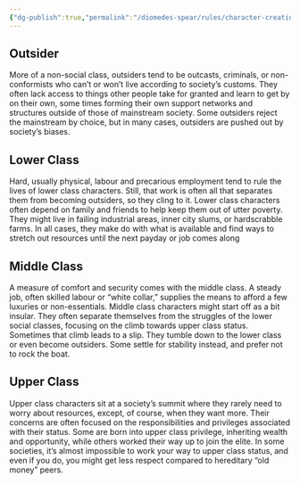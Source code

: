 ```yaml
---
{"dg-publish":true,"permalink":"/diomedes-spear/rules/character-creation/social-classes/"}
---
```


## Outsider
More of a non-social class, outsiders tend to be outcasts, criminals, or non-conformists who can’t or won’t live according to society’s customs. They often lack access to things other people take for granted and learn to get by on their own, some times forming their own support networks and structures outside of those of mainstream society. Some outsiders reject the mainstream by choice, but in many cases, outsiders are pushed out by society’s biases.
## Lower Class
Hard, usually physical, labour and precarious employment tend to rule the lives of lower class characters. Still, that work is often all that separates them from becoming outsiders, so they cling to it. Lower class characters often depend on family and friends to help keep them out of utter poverty. They might live in failing industrial areas, inner city slums, or hardscrabble farms. In all cases, they make do with what is available and find ways to stretch out resources until the next payday or job comes along
## Middle Class
A measure of comfort and security comes with the middle class. A steady job, often skilled labour or “white collar,” supplies the means to afford a few luxuries or non-essentials. Middle class characters might start off as a bit insular. They often separate themselves from the struggles of the lower social classes, focusing on the climb towards upper class status. Sometimes that climb leads to a slip. They tumble down to the lower class or even become outsiders. Some settle for stability instead, and prefer not to rock the boat.
## Upper Class
Upper class characters sit at a society’s summit where they rarely need to worry about resources, except, of course, when they want more. Their concerns are often focused on the responsibilities and privileges associated with their status. Some are born into upper class privilege, inheriting wealth and opportunity, while others worked their way up to join the elite. In some societies, it’s almost impossible to work your way to upper class status, and even if you do, you might get less respect compared to hereditary “old money” peers.